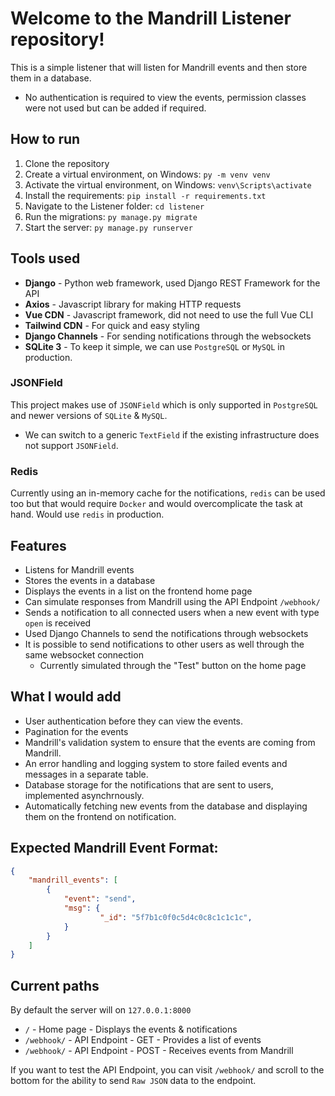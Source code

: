 # Welcome to the Mandrill Listener repository!
This is a simple listener that will listen for Mandrill events and then store them in a database.

* No authentication is required to view the events, permission classes were not used but can be added if required.

## How to run
1. Clone the repository
2. Create a virtual environment, on Windows: `py -m venv venv`
3. Activate the virtual environment, on Windows: `venv\Scripts\activate`
4. Install the requirements: `pip install -r requirements.txt`
5. Navigate to the Listener folder: `cd listener`
6. Run the migrations: `py manage.py migrate`
7. Start the server: `py manage.py runserver`

## Tools used
<!-- django, vue cdn, axios, tailwind -->
* **Django** - Python web framework, used Django REST Framework for the API
* **Axios** - Javascript library for making HTTP requests
* **Vue CDN** - Javascript framework, did not need to use the full Vue CLI
* **Tailwind CDN** - For quick and easy styling
* **Django Channels** - For sending notifications through the websockets
* **SQLite 3** - To keep it simple, we can use `PostgreSQL` or `MySQL` in production.

### JSONField
This project makes use of `JSONField` which is only supported in `PostgreSQL` and newer versions of `SQLite` & `MySQL`. 

* We can switch to a generic `TextField` if the existing infrastructure does not support `JSONField`.

### Redis
Currently using an in-memory cache for the notifications, `redis` can be used too but that would require `Docker` and would overcomplicate the task at hand. Would use `redis` in production.

## Features
* Listens for Mandrill events
* Stores the events in a database
* Displays the events in a list on the frontend home page
* Can simulate responses from Mandrill using the API Endpoint `/webhook/`
* Sends a notification to all connected users when a new event with type `open` is received
* Used Django Channels to send the notifications through websockets
* It is possible to send notifications to other users as well through the same websocket connection
  * Currently simulated through the "Test" button on the home page

## What I would add
* User authentication before they can view the events.
* Pagination for the events
* Mandrill's validation system to ensure that the events are coming from Mandrill.
* An error handling and logging system to store failed events and messages in a separate table.
* Database storage for the notifications that are sent to users, implemented asynchrnously.
* Automatically fetching new events from the database and displaying them on the frontend on notification.

## Expected Mandrill Event Format:
```json
{
    "mandrill_events": [
        {
            "event": "send", 
            "msg": { 
                    "_id": "5f7b1c0f0c5d4c0c8c1c1c1c",
            }
        }
    ]
}
```

## Current paths
By default the server will on `127.0.0.1:8000`

* `/` - Home page - Displays the events & notifications
* `/webhook/` - API Endpoint - GET - Provides a list of events
* `/webhook/` - API Endpoint - POST - Receives events from Mandrill

If you want to test the API Endpoint, you can visit `/webhook/` and scroll to the bottom for the ability to send `Raw JSON` data to the endpoint.
